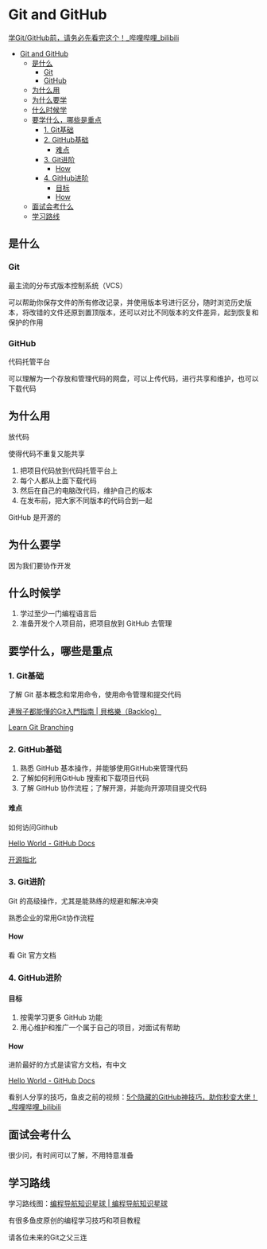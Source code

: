 # Git and GitHub

[学Git/GitHub前，请务必先看完这个！\_哔哩哔哩\_bilibili](https://www.bilibili.com/video/BV1KZ4y1e7cG?spm_id_from=333.999.0.0&vd_source=187217104dfd0bc027cc65f8420627b0)

- [Git and GitHub](#git-and-github)
  - [是什么](#是什么)
    - [Git](#git)
    - [GitHub](#github)
  - [为什么用](#为什么用)
  - [为什么要学](#为什么要学)
  - [什么时候学](#什么时候学)
  - [要学什么，哪些是重点](#要学什么哪些是重点)
    - [1. Git基础](#1-git基础)
    - [2. GitHub基础](#2-github基础)
      - [难点](#难点)
    - [3. Git进阶](#3-git进阶)
      - [How](#how)
    - [4. GitHub进阶](#4-github进阶)
      - [目标](#目标)
      - [How](#how-1)
  - [面试会考什么](#面试会考什么)
  - [学习路线](#学习路线)

## 是什么

### Git

最主流的分布式版本控制系统（VCS）

可以帮助你保存文件的所有修改记录，并使用版本号进行区分，随时浏览历史版本，将改错的文件还原到置顶版本，还可以对比不同版本的文件差异，起到恢复和保护的作用

### GitHub

代码托管平台

可以理解为一个存放和管理代码的网盘，可以上传代码，进行共享和维护，也可以下载代码

## 为什么用

放代码

使得代码不重复又能共享

1. 把项目代码放到代码托管平台上
2. 每个人都从上面下载代码
3. 然后在自己的电脑改代码，维护自己的版本
4. 在发布前，把大家不同版本的代码合到一起

GitHub 是开源的

## 为什么要学

因为我们要协作开发

## 什么时候学

1. 学过至少一门编程语言后
2. 准备开发个人项目前，把项目放到 GitHub 去管理

## 要学什么，哪些是重点

### 1. Git基础

了解 Git 基本概念和常用命令，使用命令管理和提交代码

[連猴子都能懂的Git入門指南 \| 貝格樂（Backlog）](https://backlog.com/git-tutorial/tw/)

[Learn Git Branching](https://learngitbranching.js.org/?locale=zh_CN)

### 2. GitHub基础

1. 熟悉 GitHub 基本操作，并能够使用GitHub来管理代码
2. 了解如何利用GitHub 搜索和下载项目代码
3. 了解 GitHub 协作流程；了解开源，并能向开源项目提交代码

#### 难点

如何访问Github

[Hello World \- GitHub Docs](https://docs.github.com/cn/get-started/quickstart/hello-world)

[开源指北](https://oschina.gitee.io/opensource-guide/)

### 3. Git进阶

Git 的高级操作，尤其是能熟练的规避和解决冲突

熟悉企业的常用Git协作流程

#### How

看 Git 官方文档

### 4. GitHub进阶

#### 目标

1. 按需学习更多 GitHub 功能
2. 用心维护和推广一个属于自己的项目，对面试有帮助

#### How

进阶最好的方式是读官方文档，有中文

[Hello World \- GitHub Docs](https://docs.github.com/cn/get-started/quickstart/hello-world)

看别人分享的技巧，鱼皮之前的视频：[5个隐藏的GitHub神技巧，助你秒变大佬！_哔哩哔哩_bilibili](https://www.bilibili.com/video/BV1q54y1f7h6?spm_id_from=333.999.0.0)

## 面试会考什么

很少问，有时间可以了解，不用特意准备

## 学习路线

学习路线图：[编程导航知识星球 \| 编程导航知识星球](https://yupi.icu/)

有很多鱼皮原创的编程学习技巧和项目教程

请各位未来的Git之父三连